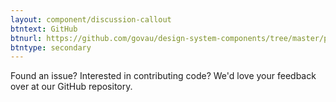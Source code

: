 ```yaml
---
layout: component/discussion-callout
btntext: GitHub
btnurl: https://github.com/govau/design-system-components/tree/master/packages/select
btntype: secondary
---
```


 Found an issue? Interested in contributing code? We'd love your feedback over at our GitHub repository.
